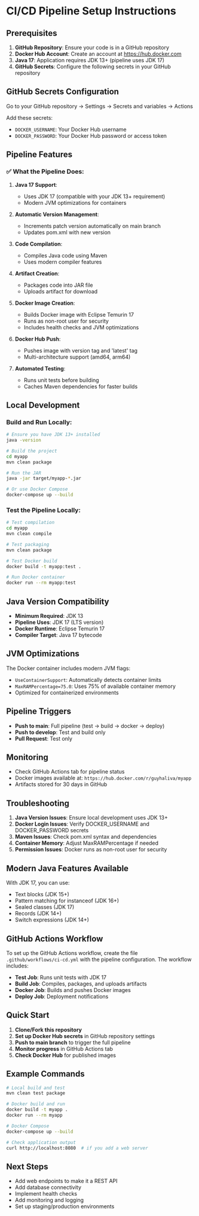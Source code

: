 # CI/CD Pipeline Setup Instructions

## Prerequisites

1. **GitHub Repository**: Ensure your code is in a GitHub repository
2. **Docker Hub Account**: Create an account at https://hub.docker.com
3. **Java 17**: Application requires JDK 13+ (pipeline uses JDK 17)
4. **GitHub Secrets**: Configure the following secrets in your GitHub repository

## GitHub Secrets Configuration

Go to your GitHub repository → Settings → Secrets and variables → Actions

Add these secrets:

- `DOCKER_USERNAME`: Your Docker Hub username
- `DOCKER_PASSWORD`: Your Docker Hub password or access token

## Pipeline Features

### ✅ What the Pipeline Does:

1. **Java 17 Support**:

   - Uses JDK 17 (compatible with your JDK 13+ requirement)
   - Modern JVM optimizations for containers

2. **Automatic Version Management**:

   - Increments patch version automatically on main branch
   - Updates pom.xml with new version

3. **Code Compilation**:

   - Compiles Java code using Maven
   - Uses modern compiler features

4. **Artifact Creation**:

   - Packages code into JAR file
   - Uploads artifact for download

5. **Docker Image Creation**:

   - Builds Docker image with Eclipse Temurin 17
   - Runs as non-root user for security
   - Includes health checks and JVM optimizations

6. **Docker Hub Push**:

   - Pushes image with version tag and 'latest' tag
   - Multi-architecture support (amd64, arm64)

7. **Automated Testing**:
   - Runs unit tests before building
   - Caches Maven dependencies for faster builds

## Local Development

### Build and Run Locally:

```bash
# Ensure you have JDK 13+ installed
java -version

# Build the project
cd myapp
mvn clean package

# Run the JAR
java -jar target/myapp-*.jar

# Or use Docker Compose
docker-compose up --build
```

### Test the Pipeline Locally:

```bash
# Test compilation
cd myapp
mvn clean compile

# Test packaging
mvn clean package

# Test Docker build
docker build -t myapp:test .

# Run Docker container
docker run --rm myapp:test
```

## Java Version Compatibility

- **Minimum Required**: JDK 13
- **Pipeline Uses**: JDK 17 (LTS version)
- **Docker Runtime**: Eclipse Temurin 17
- **Compiler Target**: Java 17 bytecode

## JVM Optimizations

The Docker container includes modern JVM flags:

- `UseContainerSupport`: Automatically detects container limits
- `MaxRAMPercentage=75.0`: Uses 75% of available container memory
- Optimized for containerized environments

## Pipeline Triggers

- **Push to main**: Full pipeline (test → build → docker → deploy)
- **Push to develop**: Test and build only
- **Pull Request**: Test only

## Monitoring

- Check GitHub Actions tab for pipeline status
- Docker images available at: `https://hub.docker.com/r/guyhaliva/myapp`
- Artifacts stored for 30 days in GitHub

## Troubleshooting

1. **Java Version Issues**: Ensure local development uses JDK 13+
2. **Docker Login Issues**: Verify DOCKER_USERNAME and DOCKER_PASSWORD secrets
3. **Maven Issues**: Check pom.xml syntax and dependencies
4. **Container Memory**: Adjust MaxRAMPercentage if needed
5. **Permission Issues**: Docker runs as non-root user for security

## Modern Java Features Available

With JDK 17, you can use:

- Text blocks (JDK 15+)
- Pattern matching for instanceof (JDK 16+)
- Sealed classes (JDK 17)
- Records (JDK 14+)
- Switch expressions (JDK 14+)

## GitHub Actions Workflow

To set up the GitHub Actions workflow, create the file `.github/workflows/ci-cd.yml` with the pipeline configuration. The workflow includes:

- **Test Job**: Runs unit tests with JDK 17
- **Build Job**: Compiles, packages, and uploads artifacts
- **Docker Job**: Builds and pushes Docker images
- **Deploy Job**: Deployment notifications

## Quick Start

1. **Clone/Fork this repository**
2. **Set up Docker Hub secrets** in GitHub repository settings
3. **Push to main branch** to trigger the full pipeline
4. **Monitor progress** in GitHub Actions tab
5. **Check Docker Hub** for published images

## Example Commands

```bash
# Local build and test
mvn clean test package

# Docker build and run
docker build -t myapp .
docker run --rm myapp

# Docker Compose
docker-compose up --build

# Check application output
curl http://localhost:8080  # if you add a web server
```

## Next Steps

- Add web endpoints to make it a REST API
- Add database connectivity
- Implement health checks
- Add monitoring and logging
- Set up staging/production environments
